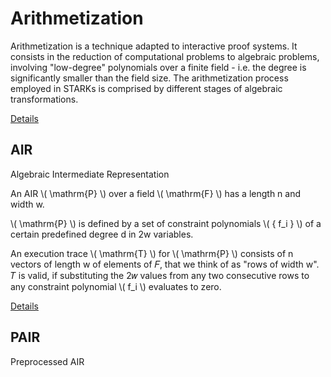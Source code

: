 # Arithmetization

Arithmetization is a technique adapted to interactive proof systems. It consists in the reduction of
computational problems to algebraic problems, involving "low-degree" polynomials over a finite field - i.e. the
degree is significantly smaller than the field size. The arithmetization process employed in STARKs is comprised
by different stages of algebraic transformations.

[Details](https://eprint.iacr.org/2023/661.pdf)

## AIR

Algebraic Intermediate Representation

An AIR \\( \mathrm{P} \\) over a field \\( \mathrm{F} \\) has a length n and width w.

\\( \mathrm{P} \\) is defined by a set of constraint polynomials \\( \{ f_i \} \\) of a certain predefined degree d in 2w variables.

An execution trace \\( \mathrm{T} \\) for \\( \mathrm{P} \\) consists of n vectors of length w of elements of 𝐹, that we think of as "rows of width w". 𝑇 is valid, if substituting the 2𝑤 values from any two consecutive rows to any constraint polynomial \\( f_i \\) evaluates to zero.

[Details](https://hackmd.io/@aztec-network/plonk-arithmetiization-air)

## PAIR

Preprocessed AIR

